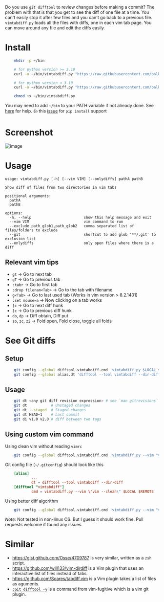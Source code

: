 Do you use `git difftool` to review changes before making a commit? The problem with that is that you get to see the diff of one file at a time. You can't easily stop it after few files and you can't go back to a previous file. `vimtabdiff.py` loads all the files with diffs, one in each vim tab page. You can move around any file and edit the diffs easily.


# Install

```bash
    mkdir -p ~/bin

    # for python version >= 3.10
    curl -o ~/bin/vimtabdiff.py "https://raw.githubusercontent.com/balki/vimtabdiff/master/vimtabdiff.py"

    # for python version < 3.10
    curl -o ~/bin/vimtabdiff.py "https://raw.githubusercontent.com/balki/vimtabdiff/br-py38/vimtabdiff.py"

    chmod +x ~/bin/vimtabdiff.py
```

You may need to add `~/bin` to your PATH variable if not already done. See [here](https://wiki.archlinux.org/title/Environment_variables#Per_user) for help.
👍 this [issue](https://github.com/balki/vimtabdiff/issues/1) for `pip install` support 


# Screenshot
![image](https://user-images.githubusercontent.com/189196/206880555-c71b472c-144c-4c82-a4ab-f8a4fd36f7a5.png)

# Usage
```help
usage: vimtabdiff.py [-h] [--vim VIM] [--onlydiffs] pathA pathB

Show diff of files from two directories in vim tabs

positional arguments:
  pathA
  pathB

options:
  -h, --help                        show this help message and exit
  --vim VIM                         vim command to run
  --exclude path_glob1,path_glob2   comma separated list of files/folders to exclude
  --git                             shortcut to add glob '**/.git' to exclusion list
  --onlydiffs                       only open files where there is a diff
```

## Relevant vim tips

  * `gt`                 → Go to next tab
  * `gT`                 → Go to previous tab
  * `:tabr`              → Go to first tab
  * `:drop filenam<Tab>` → Go to the tab with filename
  * `g<Tab>`             → Go to last used tab (Works in vim version > 8.2.1401)
  * `:set mouse=a`       → Now clicking on a tab works
  * `]c`                 → Go to next diff hunk
  * `[c`                 → Go to previous diff hunk
  * `do`, `dp`             → Diff obtain, Diff put
  * `zo`, `zc`, `zi`         → Fold open, Fold close, toggle all folds

# See Git diffs


## Setup
```bash
    git config --global difftool.vimtabdiff.cmd 'vimtabdiff.py $LOCAL $REMOTE'
    git config --global alias.dt 'difftool --tool vimtabdiff --dir-diff'
```

## Usage

```bash
    git dt <any git diff revision expression> # see `man gitrevisions`
    git dt           # Unstaged changes
    git dt --staged  # Staged changes
    git dt HEAD~1    # Last commit
    git di v1.0 v2.0 # diff between two tags
```

## Using custom vim command

Using clean vim without reading `vimrc`
```bash
    git config --global difftool.vimtabdiff.cmd 'vimtabdiff.py --vim "vim --clean" $LOCAL $REMOTE'
```

Git config file (`~/.gitconfig`) should look like this

```TOML
    [alias]
            ...
            dt = difftool --tool vimtabdiff --dir-diff
    [difftool "vimtabdiff"]
            cmd = vimtabdiff.py --vim \"vim --clean\" $LOCAL $REMOTE
```
Using better diff algorithm

```bash
    git config --global difftool.vimtabdiff.cmd 'vimtabdiff.py --vim "vim +\"set diffopt+=algorithm:patience\"" $LOCAL $REMOTE'

```

*Note:* Not tested in non-linux OS. But I guess it should work fine. Pull requests welcome if found any issues.

# Similar

* https://gist.github.com/Osse/4709787 is very similar, written as a `zsh` script.
* https://github.com/will133/vim-dirdiff is a Vim plugin that uses an interactive list of files instead of tabs.
* https://github.com/Soares/tabdiff.vim is a Vim plugin takes a list of files as aguments.
* [`:Git difftool -y`](https://github.com/tpope/vim-fugitive/blob/d507d00bd04794119beeb41da118774a96815b65/doc/fugitive.txt#L92) is a command from vim-fugitive which is a vim git plugin.
